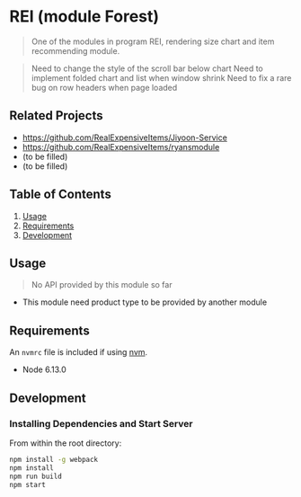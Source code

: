 # REI (module Forest)

> One of the modules in program REI, rendering size chart and item recommending module.

> Need to change the style of the scroll bar below chart
> Need to implement folded chart and list when window shrink
> Need to fix a rare bug on row headers when page loaded

## Related Projects

  - https://github.com/RealExpensiveItems/Jiyoon-Service
  - https://github.com/RealExpensiveItems/ryansmodule
  - (to be filled)
  - (to be filled)

## Table of Contents

1. [Usage](#Usage)
1. [Requirements](#requirements)
1. [Development](#development)

## Usage

> No API provided by this module so far
- This module need product type to be provided by another module

## Requirements

An `nvmrc` file is included if using [nvm](https://github.com/creationix/nvm).

- Node 6.13.0

## Development

### Installing Dependencies and Start Server

From within the root directory:

```sh
npm install -g webpack
npm install
npm run build
npm start
```

